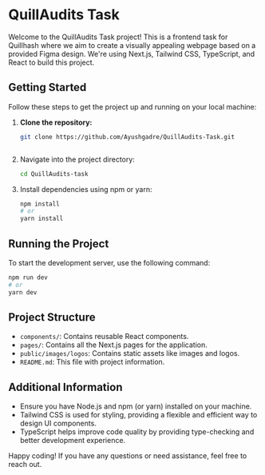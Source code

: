<!-- # QuillAudits Task

The task was to create a webpage as similar as possible to the provided Figma design using Next.js, Tailwind CSS, TypeScript, and React.This is the Frontend task for Quillhash. 

## Installation

To run this project locally, follow these steps:

1. Clone the repository to your local machine:

   ```bash
   git clone https://github.com/Ayushgadre/QuillAudits-Task.git
   ``` -->


# QuillAudits Task

Welcome to the QuillAudits Task project! This is a frontend task for Quillhash where we aim to create a visually appealing webpage based on a provided Figma design. We're using Next.js, Tailwind CSS, TypeScript, and React to build this project.

## Getting Started

Follow these steps to get the project up and running on your local machine:

1. **Clone the repository:**
   ```bash
   git clone https://github.com/Ayushgadre/QuillAudits-Task.git



2. Navigate into the project directory:

   ```bash
   cd QuillAudits-task
   ```

3. Install dependencies using npm or yarn:

   ```bash
   npm install
   # or
   yarn install
   ```

## Running the Project

To start the development server, use the following command:

```bash
npm run dev
# or
yarn dev
```

## Project Structure

- `components/`: Contains reusable React components.
- `pages/`: Contains all the Next.js pages for the application.
- `public/images/logos`: Contains static assets like images and logos.
- `README.md`: This file with project information.

## Additional Information

- Ensure you have Node.js and npm (or yarn) installed on your machine.
- Tailwind CSS is used for styling, providing a flexible and efficient way to design UI components.
- TypeScript helps improve code quality by providing type-checking and better development experience.


Happy coding! If you have any questions or need assistance, feel free to reach out.
